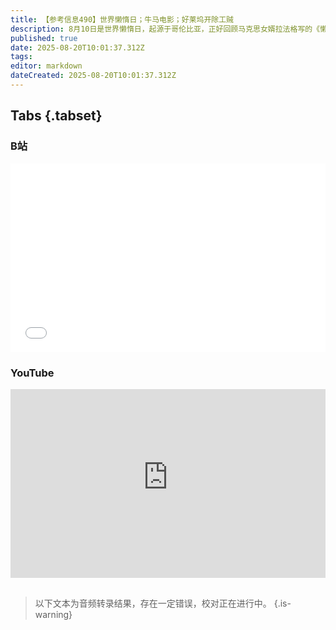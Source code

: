 ```yaml
---
title: 【参考信息490】世界懒惰日；牛马电影；好莱坞开除工贼
description: 8月10日是世界懒惰日，起源于哥伦比亚，正好回顾马克思女婿拉法格写的《懒惰权》；牛马电影多了，但“牛马”不想去照镜子。美国编剧工会开除朴赞郁等三名“工贼”。躺平胜地鹤岗有百万元级别的高档楼盘了；中公教育退款难，1.7万每年退1000，要17年。包头市委讲师团第二次引进高层次和紧缺急需专业人才，第二次设置同一萝卜岗。广东省传统文化促进会切割假院士阮少平，其永久荣誉会长余鹏翔号称“国务院参事”，也是假的。
published: true
date: 2025-08-20T10:01:37.312Z
tags: 
editor: markdown
dateCreated: 2025-08-20T10:01:37.312Z
---
```


## Tabs {.tabset}
### B站
<div style="position: relative; padding: 30% 45%;">
<iframe style="position: absolute; width: 100%; height: 100%; left: 0; top: 0;" src="//player.bilibili.com/player.html?&bvid=BV1qDbVzoEcC&page=1&as_wide=1&high_quality=1&danmaku=1&autoplay=0" scrolling="no" border="0" frameborder="no" framespacing="0" allowfullscreen="true"></iframe>
</div>

### YouTube
<div style="position: relative; padding: 30% 45%;">
<iframe style="position: absolute; top: 0; left: 0; width: 100%; height: 100%;" src="https://www.youtube-nocookie.com/embed/YouTubeVID" title="YouTube video player" frameborder="0" allow="accelerometer; autoplay; clipboard-write; encrypted-media; gyroscope; picture-in-picture" allowfullscreen></iframe>
</div>

## 

> 以下文本为音频转录结果，存在一定错误，校对正在进行中。
{.is-warning}